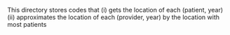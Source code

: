 This directory stores codes that 
(i) gets the location of each (patient, year)
(ii) approximates the location of each (provider, year) by the location with most patients